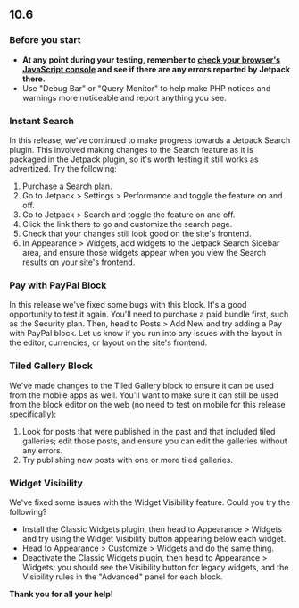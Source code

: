 ## 10.6

### Before you start

- **At any point during your testing, remember to [check your browser's JavaScript console](https://codex.wordpress.org/Using_Your_Browser_to_Diagnose_JavaScript_Errors#Step_3:_Diagnosis) and see if there are any errors reported by Jetpack there.**
- Use "Debug Bar" or "Query Monitor" to help make PHP notices and warnings more noticeable and report anything you see.

### Instant Search

In this release, we've continued to make progress towards a Jetpack Search plugin. This involved making changes to the Search feature as it is packaged in the Jetpack plugin, so it's worth testing it still works as advertized. Try the following:

1. Purchase a Search plan.
2. Go to Jetpack > Settings > Performance and toggle the feature on and off.
3. Go to Jetpack > Search and toggle the feature on and off.
4. Click the link there to go and customize the search page.
5. Check that your changes still look good on the site's frontend.
6. In Appearance > Widgets, add widgets to the Jetpack Search Sidebar area, and ensure those widgets appear when you view the Search results on your site's frontend.

### Pay with PayPal Block

In this release we've fixed some bugs with this block. It's a good opportunity to test it again. You'll need to purchase a paid bundle first, such as the Security plan. Then, head to Posts > Add New and try adding a Pay with PayPal block. Let us know if you run into any issues with the layout in the editor, currencies, or layout on the site's frontend.

### Tiled Gallery Block

We've made changes to the Tiled Gallery block to ensure it can be used from the mobile apps as well. You'll want to make sure it can still be used from the block editor on the web (no need to test on mobile for this release specifically):

1. Look for posts that were published in the past and that included tiled galleries; edit those posts, and ensure you can edit the galleries without any errors.
2. Try publishing new posts with one or more tiled galleries.

### Widget Visibility

We've fixed some issues with the Widget Visibility feature. Could you try the following?

- Install the Classic Widgets plugin, then head to Appearance > Widgets and try using the Widget Visibility button appearing below each widget.
- Head to Appearance > Customize > Widgets and do the same thing.
- Deactivate the Classic Widgets plugin, then head to Appearance > Widgets; you should see the Visibility button for legacy widgets, and the Visibility rules in the "Advanced" panel for each block.

**Thank you for all your help!**
